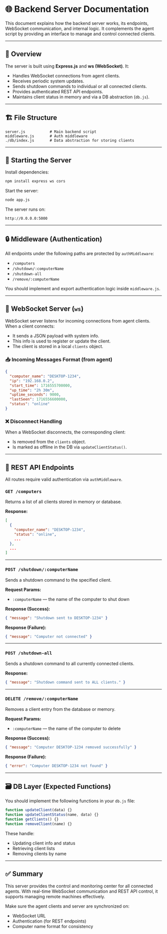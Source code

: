 # 🌐 Backend Server Documentation

This document explains how the backend server works, its endpoints, WebSocket communication, and internal logic. It complements the agent script by providing an interface to manage and control connected clients.

---

## 🧾 Overview

The server is built using **Express.js** and **ws (WebSocket)**. It:

* Handles WebSocket connections from agent clients.
* Receives periodic system updates.
* Sends shutdown commands to individual or all connected clients.
* Provides authenticated REST API endpoints.
* Maintains client status in memory and via a DB abstraction (`db.js`).

---

## 🏗️ File Structure

```
server.js           # Main backend script
middleware.js       # Auth middleware
./db/index.js       # Data abstraction for storing clients
```

---

## 🚀 Starting the Server

Install dependencies:

```bash
npm install express ws cors
```

Start the server:

```bash
node app.js
```

The server runs on:

```
http://0.0.0.0:5000
```

---

## 🔒 Middleware (Authentication)

All endpoints under the following paths are protected by `authMiddleware`:

* `/computers`
* `/shutdown/:computerName`
* `/shutdown-all`
* `/remove/:computerName`

You should implement and export authentication logic inside `middleware.js`.

---

## 🔄 WebSocket Server (`ws`)

WebSocket server listens for incoming connections from agent clients. When a client connects:

* It sends a JSON payload with system info.
* This info is used to register or update the client.
* The client is stored in a local `clients` object.

### 📥 Incoming Messages Format (from agent)

```json
{
  "computer_name": "DESKTOP-1234",
  "ip": "192.168.0.2",
  "start_time": 1716555700000,
  "up_time": "2h 30m",
  "uptime_seconds": 9000,
  "lastSeen": 1716556600000,
  "status": "online"
}
```

### ❌ Disconnect Handling

When a WebSocket disconnects, the corresponding client:

* Is removed from the `clients` object.
* Is marked as offline in the DB via `updateClientStatus()`.

---

## 📡 REST API Endpoints

All routes require valid authentication via `authMiddleware`.

### `GET /computers`

Returns a list of all clients stored in memory or database.

**Response:**

```json
[
  {
    "computer_name": "DESKTOP-1234",
    "status": "online",
    ...
  },
  ...
]
```

---

### `POST /shutdown/:computerName`

Sends a shutdown command to the specified client.

**Request Params:**

* `:computerName` — the name of the computer to shut down

**Response (Success):**

```json
{ "message": "Shutdown sent to DESKTOP-1234" }
```

**Response (Failure):**

```json
{ "message": "Computer not connected" }
```

---

### `POST /shutdown-all`

Sends a shutdown command to all currently connected clients.

**Response:**

```json
{ "message": "Shutdown command sent to ALL clients." }
```

---

### `DELETE /remove/:computerName`

Removes a client entry from the database or memory.

**Request Params:**

* `:computerName` — the name of the computer to delete

**Response (Success):**

```json
{ "message": "Computer DESKTOP-1234 removed successfully" }
```

**Response (Failure):**

```json
{ "error": "Computer DESKTOP-1234 not found" }
```

---

## 🗃️ DB Layer (Expected Functions)

You should implement the following functions in your `db.js` file:

```js
function updateClient(data) {}
function updateClientStatus(name, data) {}
function getClients() {}
function removeClient(name) {}
```

These handle:

* Updating client info and status
* Retrieving client lists
* Removing clients by name

---

## ✅ Summary

This server provides the control and monitoring center for all connected agents. With real-time WebSocket communication and REST API control, it supports managing remote machines effectively.

Make sure the agent clients and server are synchronized on:

* WebSocket URL
* Authentication (for REST endpoints)
* Computer name format for consistency
